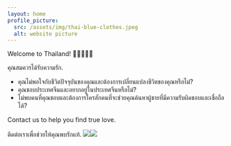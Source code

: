 ```yaml
---
layout: home
profile_picture:
  src: /assets/img/thai-blue-clothes.jpeg
  alt: website picture
---
```


<p>
  Welcome to Thailand! 🐘🐘🐘🙏🙏
</p>
<p>
  คุณสมควรได้รับความรัก. 
</p>

<ul>
<li>คุณไม่พอใจกับชีวิตปัจจุบันของคุณและต้องการเปลี่ยนแปลงชีวิตของคุณหรือไม่?</li>
<li>คุณชอบประเทศจีนและอยากอยู่ในประเทศจีนหรือไม่?</li>
<li>ไม่พบคนที่คุณชอบและต้องการใครสักคนที่จะช่วยคุณค้นหาผู้ชายที่มีความรับผิดชอบและเชื่อถือได้?</li>
</ul>

<p>
  Contact us to help you find true love. 
</p>
<p>
  ติดต่อเราเพื่อช่วยให้คุณพบรักแท้. <img  src="{{ "/assets/img/icons/double-heart-icon.png" | absolute_url }}"/><img  src="{{ "/assets/img/icons/double-heart-icon.png" | absolute_url }}"/>
</p>
